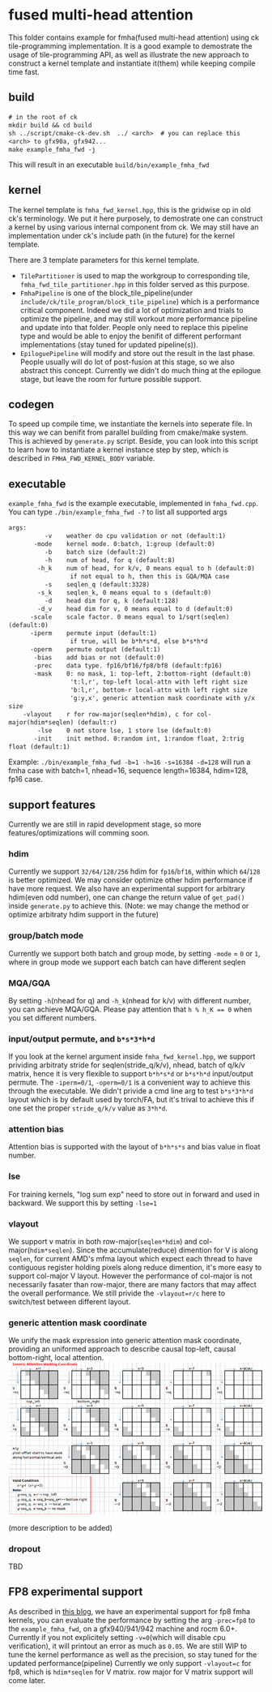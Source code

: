 # fused multi-head attention

This folder contains example for fmha(fused multi-head attention) using ck tile-programming implementation. It is a good example to demostrate the usage of tile-programming API, as well as illustrate the new approach to construct a kernel template and instantiate it(them) while keeping compile time fast.

## build
```
# in the root of ck
mkdir build && cd build
sh ../script/cmake-ck-dev.sh  ../ <arch>  # you can replace this <arch> to gfx90a, gfx942...
make example_fmha_fwd -j
```
This will result in an executable `build/bin/example_fmha_fwd`

## kernel
The kernel template is `fmha_fwd_kernel.hpp`, this is the gridwise op in old ck's terminology. We put it here purposely, to demostrate one can construct a kernel by using various internal component from ck. We may still have an implementation under ck's include path (in the future) for the kernel template.

There are 3 template parameters for this kernel template.
* `TilePartitioner` is used to map the workgroup to corresponding tile, `fmha_fwd_tile_partitioner.hpp` in this folder served as this purpose.
* `FmhaPipeline` is one of the block_tile_pipeline(under `include/ck/tile_program/block_tile_pipeline`) which is a performance critical component. Indeed we did a lot of optimization and trials to optimize the pipeline, and may still workout more performance pipeline and update into that folder. People only need to replace this pipeline type and would be able to enjoy the benifit of different performant implementations (stay tuned for updated pipeline(s)).
* `EpiloguePipeline` will modify and store out the result in the last phase. People usually will do lot of post-fusion at this stage, so we also abstract this concept. Currently we didn't do much thing at the epilogue stage, but leave the room for furture possible support.

## codegen
To speed up compile time, we instantiate the kernels into seperate file. In this way we can benifit from parallel building from cmake/make system. This is achieved by `generate.py` script. Beside, you can look into this script to learn how to instantiate a kernel instance step by step, which is described in `FMHA_FWD_KERNEL_BODY` variable.

## executable
`example_fmha_fwd` is the example executable, implemented in `fmha_fwd.cpp`. You can type `./bin/example_fmha_fwd -?` to list all supported args
```
args:
          -v    weather do cpu validation or not (default:1)
       -mode    kernel mode. 0:batch, 1:group (default:0)
          -b    batch size (default:2)
          -h    num of head, for q (default:8)
        -h_k    num of head, for k/v, 0 means equal to h (default:0)
                 if not equal to h, then this is GQA/MQA case
          -s    seqlen_q (default:3328)
        -s_k    seqlen_k, 0 means equal to s (default:0)
          -d    head dim for q, k (default:128)
        -d_v    head dim for v, 0 means equal to d (default:0)
      -scale    scale factor. 0 means equal to 1/sqrt(seqlen) (default:0)
      -iperm    permute input (default:1)
                 if true, will be b*h*s*d, else b*s*h*d
      -operm    permute output (default:1)
       -bias    add bias or not (default:0)
       -prec    data type. fp16/bf16/fp8/bf8 (default:fp16)
       -mask    0: no mask, 1: top-left, 2:bottom-right (default:0)
                 't:l,r', top-left local-attn with left right size
                 'b:l,r', bottom-r local-attn with left right size
                 'g:y,x', generic attention mask coordinate with y/x size
    -vlayout    r for row-major(seqlen*hdim), c for col-major(hdim*seqlen) (default:r)
        -lse    0 not store lse, 1 store lse (default:0)
       -init    init method. 0:random int, 1:random float, 2:trig float (default:1)
```
Example: `./bin/example_fmha_fwd -b=1 -h=16 -s=16384 -d=128` will run a fmha case with batch=1, nhead=16, sequence length=16384, hdim=128, fp16 case.

## support features
Currently we are still in rapid development stage, so more features/optimizations will comming soon.

### hdim
Currently we support `32/64/128/256` hdim for `fp16`/`bf16`, within which `64`/`128` is better optimized. We may consider optimize other hdim performance if have more request. We also have an experimental support for arbitrary hdim(even odd number), one can change the return value of `get_pad()` inside `generate.py` to achieve this. (Note: we may change the method or optimize arbitraty hdim support in the future)

### group/batch mode
Currently we support both batch and group mode, by setting `-mode` = `0` or `1`, where in group mode we support each batch can have different seqlen

### MQA/GQA
By setting `-h`(nhead for q) and `-h_k`(nhead for k/v) with different number, you can achieve MQA/GQA. Please pay attention that `h % h_K == 0` when you set different numbers.

### input/output permute, and `b*s*3*h*d`
If you look at the kernel argument inside `fmha_fwd_kernel.hpp`, we support prividing arbitraty stride for seqlen(stride_q/k/v), nhead, batch of q/k/v matrix, hence it is very flexible to support `b*h*s*d` or `b*s*h*d` input/output permute. The `-iperm=0/1`, `-operm=0/1` is a convenient way to achieve this through the executable. We didn't privide a cmd line arg to test `b*s*3*h*d` layout which is by default used by torch/FA, but it's trival to achieve this if one set the proper `stride_q/k/v` value as `3*h*d`.

### attention bias
Attention bias is supported with the layout of `b*h*s*s` and bias value in float number.

### lse
For training kernels, "log sum exp" need to store out in forward and used in backward. We support this by setting `-lse=1`

### vlayout
We support v matrix in both row-major(`seqlen*hdim`) and col-major(`hdim*seqlen`). Since the accumulate(reduce) dimention for V is along `seqlen`, for current AMD's mfma layout which expect each thread to have contiguous register holding pixels along reduce dimention, it's more easy to support col-major V layout. However the performance of col-major is not necessarily fasater than row-major, there are many factors that may affect the overall performance. We still privide the `-vlayout=r/c` here to switch/test between different layout. 

### generic attention mask coordinate
We unify the mask expression into generic attention mask coordinate, providing an uniformed approach to describe causal top-left, causal bottom-right, local attention.
![](misc/gamc.png)

(more description to be added)

### dropout
TBD

## FP8 experimental support
As described in [this blog](https://blog.hippoml.com/8bit-hippoattention-up-to-3x-faster-compared-to-flashattentionv2-8f9def90b482), we have an experimental support for fp8 fmha kernels, you can evaluate the performance by setting the arg `-prec=fp8` to the `example_fmha_fwd`, on a gfx940/941/942 machine and rocm 6.0+. Currently if you not explicitely setting `-v=0`(which will disable cpu verification), it will printout an error as much as `0.05`. We are still WIP to tune the kernel performance as well as the precision, so stay tuned for the updated performance(pipeline) 
Currently we only support `-vlayout=c` for fp8, which is `hdim*seqlen` for V matrix. row major for V matrix support will come later.

